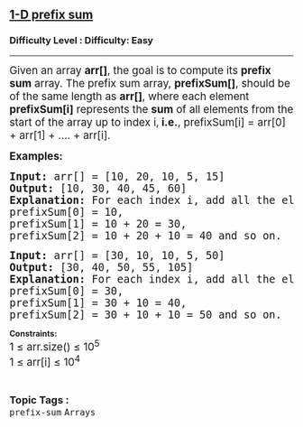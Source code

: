 <h2><a href="https://www.geeksforgeeks.org/problems/1-d-prefix-sum/1">1-D prefix sum</a></h2><h3>Difficulty Level : Difficulty: Easy</h3><hr><div class="problems_problem_content__Xm_eO"><p><span style="font-size: 18.6667px;">Given an array <strong>arr[]</strong>, the goal is to compute its <strong>prefix sum</strong> array. The prefix sum array, <strong>prefixSum[]</strong>, should be of the same length as <strong>arr[]</strong>, where each element <strong>prefixSum[i]</strong> represents the <strong>sum</strong> of all elements from the start of the array up to index i,<strong> i.e.</strong>, prefixSum[i] = arr[0] + arr[1] + .... + arr[i].</span></p>
<p><span style="font-size: 14pt;"><strong>Examples:</strong></span></p>
<pre><span style="font-size: 14pt;"><strong>Input:</strong> arr[] = [10, 20, 10, 5, 15]<br></span><span style="font-size: 14pt;"><strong>Output:</strong> [10, 30, 40, 45, 60]<br><strong>Explanation:</strong> For each index i, add all the elements from 0 to i:<br></span><span style="font-size: 14pt;">prefixSum[0] = 10,&nbsp;</span><br><span style="font-size: 14pt;">prefixSum[1] = 10 + 20 = 30,&nbsp;</span><br><span style="font-size: 14pt;">prefixSum[2] = 10 + 20 + 10 = 40 and so on.</span></pre>
<pre><span style="font-size: 14pt;"><span style="font-size: 14pt;"><strong>Input:</strong> arr[] = [30, 10, 10, 5, 50]<br></span><span style="font-size: 14pt;"><strong>Output:</strong> [30, 40, 50, 55, 105]<br><strong>Explanation:</strong> For each index i, add all the elements from 0 to i:<br></span><span style="font-size: 14pt;">prefixSum[0] = 30, </span><br style="font-family: monospace; font-size: medium; white-space: pre;"><span style="font-size: 14pt;">prefixSum[1] = 30 + 10 = 40, </span><br style="font-family: monospace; font-size: medium; white-space: pre;"><span style="font-size: 14pt;">prefixSum[2] = 30 + 10 + 10 = 50 and so on.</span></span></pre>
<p><strong>Constraints:<br></strong><span style="font-size: 14pt;">1&nbsp;</span><span style="font-size: 14pt;">≤ arr.size() ≤ 10<sup>5</sup><span style="font-size: 12pt;"><sup><br></sup><span style="font-size: 14pt;">1&nbsp;</span><span style="font-size: 14pt;">≤ arr[i] ≤ 10<sup>4</sup></span><sup><br></sup></span></span></p></div><br><p><span style=font-size:18px><strong>Topic Tags : </strong><br><code>prefix-sum</code>&nbsp;<code>Arrays</code>&nbsp;